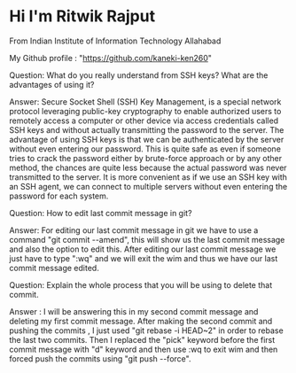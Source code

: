 # Hi I'm Ritwik Rajput

From Indian Institute of Information Technology Allahabad

My Github profile : "https://github.com/kaneki-ken260"


Question: What do you really understand from SSH keys? What are the advantages of using it?

Answer:  Secure Socket Shell (SSH) Key Management, is a special network protocol leveraging public-key cryptography to enable authorized users to remotely access a computer or other device via access credentials called SSH keys and without actually transmitting the password to the server.
        The advantage of using SSH keys is that we can be authenticated by the server without even entering our password. This is quite safe as even if someone tries to crack the password either by brute-force approach or by any other method, the chances are quite less because the actual password was never transmitted to the server.
        It is more convenient as if we use an SSH key with an SSH agent, we can connect to multiple servers without even entering the password for each system.

Question: How to edit last commit message in git?

Answer:  For editing our last commit message in git we have to use a command "git commit --amend", this will show us the last commit message and also the option to edit this.
         After editing our last commit message we just have to type ":wq" and we will exit the wim and thus we have our last commit message edited. 
         
Question: Explain the whole process that you will be using to delete that commit.

Answer : I will be answering this in my second commit message and deleting my first commit message. After making the second commit and pushing the commits , I just used "git rebase -i HEAD~2" in order to rebase the last two commits.
         Then I replaced the "pick" keyword before the first commit message with "d" keyword and then use :wq to exit wim and then forced push the commits using "git push --force".         
